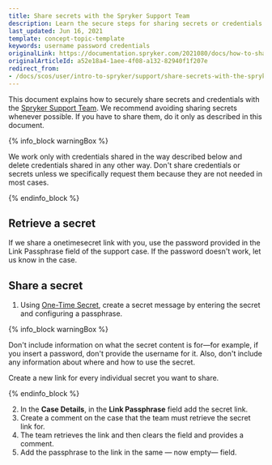 ```yaml
---
title: Share secrets with the Spryker Support Team
description: Learn the secure steps for sharing secrets or credentials with the Spryker Support Team, ensuring sensitive information is handled safely and appropriately.
last_updated: Jun 16, 2021
template: concept-topic-template
keywords: username password credentials
originalLink: https://documentation.spryker.com/2021080/docs/how-to-share-secrets-with-the-spryker-support-team
originalArticleId: a52e18a4-1aee-4f08-a132-82940f1f207e
redirect_from:
- /docs/scos/user/intro-to-spryker/support/share-secrets-with-the-spryker-support-team.html
---
```


This document explains how to securely share secrets and credentials with the [Spryker Support Team](/docs/about/all/support/getting-support.html). We recommend avoiding sharing secrets whenever possible. If you have to share them, do it only as described in this document.

{% info_block warningBox %}

We work only with credentials shared in the way described below and delete credentials shared in any other way. Don't share credentials or secrets unless we specifically request them because they are not needed in most cases.

{% endinfo_block %}

## Retrieve a secret

If we share a onetimesecret link with you, use the password provided in the Link Passphrase field of the support case. If the password doesn't work, let us know in the case.

## Share a secret

1. Using [One-Time Secret](https://onetimesecret.com/), create a secret message by entering the secret and configuring a passphrase.

{% info_block warningBox %}

Don't include information on what the secret content is for—for example, if you insert a password, don't provide the username for it. Also, don't include any information about where and how to use the secret.

Create a new link for every individual secret you want to share.

{% endinfo_block %}

2. In the **Case Details**, in the **Link Passphrase** field add the secret link.
3. Create a comment on the case that the team must retrieve the secret link for.
3. The team retrieves the link and then clears the field and provides a comment.
4. Add the passphrase to the link in the same — now empty— field.
